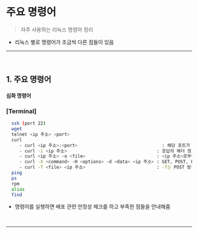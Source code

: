# 주요 명령어
> 자주 사용하는 리눅스 명령어 정리

* 리눅스 별로 명령어가 조금씩 다른 점들이 있음

<hr>
<br>

## 1. 주요 명령어

#### 심화 명령어

### [Terminal]
```bash
  ssh (port 22)
  wget
  telnet <ip 주소> <port>
  curl
     - curl <ip 주소>:<port>                                : 해당 포트가 열려있는지 확인 가능
     - curl -i <ip 주소>                                  : 응답의 해더 정보도 함께 출력
     - curl <ip 주소> -o <file>                           : <ip 주소>로부터 얻은 Output을 <file>에 저장한다
     - curl -X <command> -H <options> -d <data> <ip 주소> : GET, POST, PUT, DELETE 등의 <command>를 설정해서 curl 명령어 실행 가능, HTTP Header에 포함되는 <option> 포함 가능, POST 방식일 때 함께 보낼 data <data>
     - curl -T <file> <ip 주소>                           : -T는 POST 방식으로 파일 전송
  ping 
  ps
  rpm
  alias
  find
```
* 명령어를 실행하면 배포 관련 안정성 체크를 하고 부족한 점들을 안내해줌

<br>
<hr>
<br>
